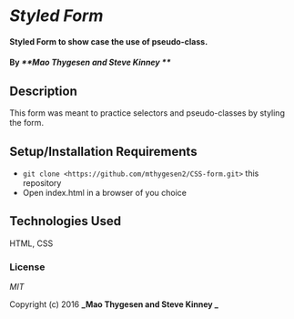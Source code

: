 # _Styled Form_

#### Styled Form to show case the use of pseudo-class. 

#### By _**Mao Thygesen and Steve Kinney **_

## Description

This form was meant to practice selectors and pseudo-classes by styling the form.  

## Setup/Installation Requirements

* `git clone <https://github.com/mthygesen2/CSS-form.git>` this repository
* Open index.html in a browser of you choice


## Technologies Used

HTML, CSS 

### License

*MIT*

Copyright (c) 2016 **_Mao Thygesen and Steve Kinney _**
